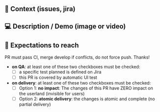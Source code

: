 
## 🦒 Context (issues, jira)



## 💻  Description / Demo (image or video)

<!-- please attached an image or even better a video that demo what this PR do -->

## 🖤  Expectations to reach

PR must pass CI, merge develop if conflicts, do not force push. Thanks!

- **on QA**: at least one of these two checkboxes must be checked:
  - [ ] a specific test planned is defined on Jira
  - [ ] this PR is covered by automatic UI test
- **on delivery**: at least one of these two checkboxes must be checked: <!-- NB: Delivery incrementally with feature flagging is better than a very long PR. so prefer Option 1 if Option 2 takes more than a sprint -->
  - [ ] Option 1: **no impact**: The changes of this PR have ZERO impact on the userland (invisible for users)
  - [ ] Option 2: **atomic delivery**: the changes is atomic and complete (no partial delivery)

<!--
If expectations aren't met, please document it carefully (on the reason you can't check it) and what do you need from maintainers.
-->

